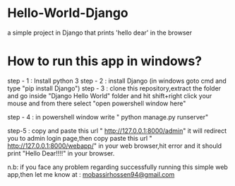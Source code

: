 # Hello-World-Django
a simple project in Django that prints 'hello dear' in the browser

# How to run this app in windows?

step - 1 : Install python 3
step - 2 : install Django (in windows goto cmd and type "pip install Django")
step - 3 : clone this repository,extract the folder and go inside "Django Hello World" folder and hit shift+right click your mouse and from there select "open powershell window here"

step - 4 : in powershell window write " python manage.py runserver"

step-5 : copy and paste this url " http://127.0.0.1:8000/admin" it will redirect you to admin login page,then copy paste this url " http://127.0.0.1:8000/webapp/" in your web browser,hit error and it should print "Hello Dear!!!!" in your browser.


n.b: if you face any problem regarding successfully running this simple web app,then let me know at : mobassirhossen94@gmail.com
